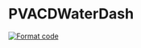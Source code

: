 # PVACDWaterDash

[![Format code](https://github.com/NMWDI/PVACDWaterDash/actions/workflows/format_code.yml/badge.svg)](https://github.com/NMWDI/PVACDWaterDash/actions/workflows/format_code.yml)
